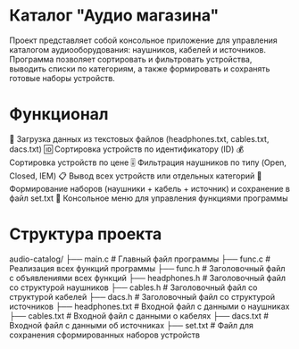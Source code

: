# Каталог "Аудио магазина"

Проект представляет собой консольное приложение для управления каталогом аудиооборудования: наушников, кабелей и источников.
Программа позволяет сортировать и фильтровать устройства, выводить списки по категориям, а также формировать и сохранять готовые наборы устройств.

# Функционал
🔄 Загрузка данных из текстовых файлов (headphones.txt, cables.txt, dacs.txt)
🆔 Сортировка устройств по идентификатору (ID)
💰 Сортировка устройств по цене
🎚️ Фильтрация наушников по типу (Open, Closed, IEM)
📋 Вывод всех устройств или отдельных категорий
🧩 Формирование наборов (наушники + кабель + источник) и сохранение в файл set.txt
🧭 Консольное меню для управления функциями программы

# Структура проекта

audio-catalog/
├── main.c              # Главный файл программы
├── func.c              # Реализация всех функций программы
├── func.h              # Заголовочный файл с объявлениями всех функций
├── headphones.h        # Заголовочный файл со структурой наушников
├── cables.h            # Заголовочный файл со структурой кабелей
├── dacs.h              # Заголовочный файл со структурой источников
├── headphones.txt      # Входной файл с данными о наушниках
├── cables.txt          # Входной файл с данными о кабелях
├── dacs.txt            # Входной файл с данными об источниках
├── set.txt             # Файл для сохранения сформированных наборов устройств


